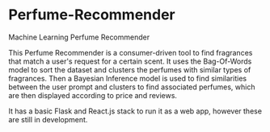 # Perfume-Recommender
Machine Learning Perfume Recommender

This Perfume Recommender is a consumer-driven tool to find fragrances that match a user's request for a certain scent. It uses the Bag-Of-Words model to sort the dataset and clusters the perfumes with similar types of fragrances. Then a Bayesian Inference model is used to find similarities between the user prompt and clusters to find associated perfumes, which are then displayed according to price and reviews. 

It has a basic Flask and React.js stack to run it as a web app, however these are still in development.
